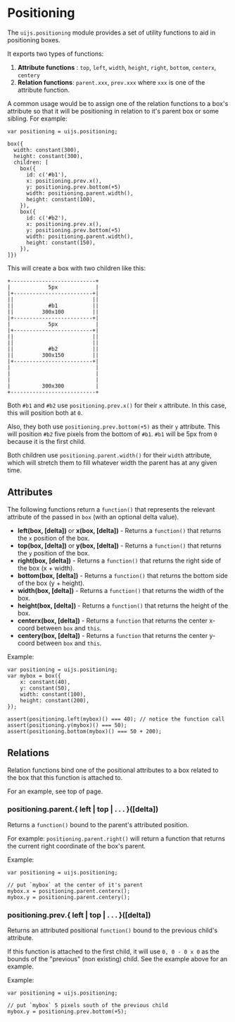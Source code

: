 # Positioning

The `uijs.positioning` module provides a set of utility functions to aid in positioning boxes.

It exports two types of functions:

 1. __Attribute functions__ : `top`, `left`, `width`, `height`, `right`, `bottom`, `centerx`, `centery`
 2. __Relation functions__: `parent.xxx`, `prev.xxx` where `xxx` is one of the attribute function.

A common usage would be to assign one of the relation functions to a box's attribute
so that it will be positioning in relation to it's parent box or some sibling.
For example:

	var positioning = uijs.positioning;
	
	box({
	  width: constant(300),
	  height: constant(300),
	  children: [
	    box({
	      id: c('#b1'),
	      x: positioning.prev.x(),
	      y: positioning.prev.bottom(+5)
	      width: positioning.parent.width(),
	      height: constant(100),
	    }),
	    box({
	      id: c('#b2'),
	      x: positioning.prev.x(),
	      y: positioning.prev.bottom(+5)
	      width: positioning.parent.width(),
	      height: constant(150),
	    }),
	]})

This will create a box with two children like this:

	+---------------------------+
	|            5px            |
	|+-------------------------+|
	||                         ||
	||           #b1           ||
	||         300x100         ||
	|+-------------------------+|
	|            5px            |
	|+-------------------------+|
	||                         ||
	||                         ||
	||           #b2           ||
	||         300x150         ||
	|+-------------------------+|
	|                           |
	|                           |
	|                           |
	|          300x300          |
	+---------------------------+

Both `#b1` and `#b2` use `positioning.prev.x()` for their `x` attribute. In this case, 
this will position both at `0`.

Also, they both use `positioning.prev.bottom(+5)` as their `y` attribute. This will position `#b2` five pixels from the bottom of `#b1`. `#b1` will be 5px from `0` because it is the first child.

Both children use `positioning.parent.width()` for their `width` attribute, which will stretch 
them to fill whatever width the parent has at any given time.

## Attributes

The following functions return a `function()` that represents the relevant
attribute of the passed in `box` (with an optional delta value).

 * __left(box, [delta])__ or __x(box, [delta])__ - Returns a `function()` that 
   returns the `x` position of the box.
 * __top(box, [delta])__ or __y(box, [delta])__ - Returns a `function()` that 
   returns the `y` position of the box.
 * __right(box, [delta])__ - Returns a `function()` that returns the right side of 
   the box (x + width).
 * __bottom(box, [delta])__ - Returns a `function()` that returns the bottom side of 
   the box (y + height).
 * __width(box, [delta])__ - Returns a `function()` that returns the width of the box.
 * __height(box, [delta])__ - Returns a `function()` that returns the height of the box.
 * __centerx(box, [delta])__ - Returns a `function` that returns the center 
   x-coord between `box` and `this`.
 * __centery(box, [delta])__ - Returns a `function` that returns the center
   y-coord between `box` and `this`.

Example:

    var positioning = uijs.positioning;
    var mybox = box({
        x: constant(40),
        y: constant(50),
        width: constant(100),
        height: constant(200),
    });
    
    assert(positioning.left(mybox)() === 40); // notice the function call
    assert(positioning.y(mybox)() === 50);
    assert(positioning.bottom(mybox)() === 50 + 200);
    
## Relations

Relation functions bind one of the positional attributes to a box related to the
box that this function is attached to.

For an example, see top of page.

### positioning.parent.{ left | top | . . . }([delta])

Returns a `function()` bound to the parent's attributed position.

For example: `positioning.parent.right()` will return a function that returns the
current right coordinate of the box's parent.

Example:

    var positioning = uijs.positioning;

    // put `mybox` at the center of it's parent
    mybox.x = positioning.parent.centerx();
    mybox.y = positioning.parent.centery();


### positioning.prev.{ left | top | . . . }([delta])

Returns an attributed positional `function()` bound to the previous child's attribute.

If this function is attached to the first child, it will use `0, 0 - 0 x 0` as the bounds of 
the "previous" (non existing) child. See the example above for an example.

Example:

    var positioning = uijs.positioning;

    // put `mybox` 5 pixels south of the previous child
    mybox.y = positioning.prev.bottom(+5);
